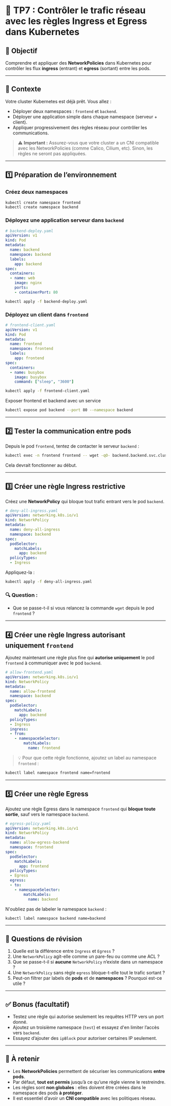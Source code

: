 # 🔐 TP7 : Contrôler le trafic réseau avec les règles Ingress et Egress dans Kubernetes

## 🎯 Objectif

Comprendre et appliquer des **NetworkPolicies** dans Kubernetes pour contrôler les flux **ingress** (entrant) et **egress** (sortant) entre les pods.

---

## 🧱 Contexte

Votre cluster Kubernetes est déjà prêt. Vous allez :

- Déployer deux namespaces : `frontend` et `backend`.
- Déployer une application simple dans chaque namespace (serveur + client).
- Appliquer progressivement des règles réseau pour contrôler les communications.

> ⚠️ **Important :** Assurez-vous que votre cluster a un CNI compatible avec les NetworkPolicies (comme Calico, Cilium, etc). Sinon, les règles ne seront pas appliquées.

---

## 1️⃣ Préparation de l’environnement

### Créez deux namespaces

```bash
kubectl create namespace frontend
kubectl create namespace backend
````

### Déployez une application serveur dans `backend`

```yaml
# backend-deploy.yaml
apiVersion: v1
kind: Pod
metadata:
  name: backend
  namespace: backend
  labels:
    app: backend
spec:
  containers:
  - name: web
    image: nginx
    ports:
    - containerPort: 80
```

```bash
kubectl apply -f backend-deploy.yaml
```

### Déployez un client dans `frontend`

```yaml
# frontend-client.yaml
apiVersion: v1
kind: Pod
metadata:
  name: frontend
  namespace: frontend
  labels:
    app: frontend
spec:
  containers:
  - name: busybox
    image: busybox
    command: ["sleep", "3600"]
```

```bash
kubectl apply -f frontend-client.yaml
```

Exposer frontend et backend avec un service

```bash
kubectl expose pod backend --port 80 --namespace backend
```

---

## 2️⃣ Tester la communication entre pods

Depuis le pod `frontend`, tentez de contacter le serveur `backend` :

```bash
kubectl exec -n frontend frontend -- wget -qO- backend.backend.svc.cluster.local
```

Cela devrait fonctionner au début.

---

## 3️⃣ Créer une règle Ingress restrictive

Créez une **NetworkPolicy** qui bloque tout trafic entrant vers le pod `backend`.

```yaml
# deny-all-ingress.yaml
apiVersion: networking.k8s.io/v1
kind: NetworkPolicy
metadata:
  name: deny-all-ingress
  namespace: backend
spec:
  podSelector:
    matchLabels:
      app: backend
  policyTypes:
  - Ingress
```

Appliquez-la :

```bash
kubectl apply -f deny-all-ingress.yaml
```

### 🔍 Question :

* Que se passe-t-il si vous relancez la commande `wget` depuis le pod `frontend` ?

---

## 4️⃣ Créer une règle Ingress autorisant uniquement `frontend`

Ajoutez maintenant une règle plus fine qui **autorise uniquement** le pod `frontend` à communiquer avec le pod `backend`.

```yaml
# allow-frontend.yaml
apiVersion: networking.k8s.io/v1
kind: NetworkPolicy
metadata:
  name: allow-frontend
  namespace: backend
spec:
  podSelector:
    matchLabels:
      app: backend
  policyTypes:
  - Ingress
  ingress:
  - from:
    - namespaceSelector:
        matchLabels:
          name: frontend
```

> 💡 Pour que cette règle fonctionne, ajoutez un label au namespace `frontend` :

```bash
kubectl label namespace frontend name=frontend
```

---

## 5️⃣ Créer une règle Egress

Ajoutez une règle Egress dans le namespace `frontend` qui **bloque toute sortie**, sauf vers le namespace `backend`.

```yaml
# egress-policy.yaml
apiVersion: networking.k8s.io/v1
kind: NetworkPolicy
metadata:
  name: allow-egress-backend
  namespace: frontend
spec:
  podSelector:
    matchLabels:
      app: frontend
  policyTypes:
  - Egress
  egress:
  - to:
    - namespaceSelector:
        matchLabels:
          name: backend
```

N'oubliez pas de labeler le namespace `backend` :

```bash
kubectl label namespace backend name=backend
```

---

## 📌 Questions de révision

1. Quelle est la différence entre `Ingress` et `Egress` ?
2. Une `NetworkPolicy` agit-elle comme un pare-feu ou comme une ACL ?
3. Que se passe-t-il si **aucune** `NetworkPolicy` n’existe dans un namespace ?
4. Une `NetworkPolicy` sans règle `egress` bloque-t-elle tout le trafic sortant ?
5. Peut-on filtrer par labels de **pods** et de **namespaces** ? Pourquoi est-ce utile ?

---

## ✅ Bonus (facultatif)

* Testez une règle qui autorise seulement les requêtes HTTP vers un port donné.
* Ajoutez un troisième namespace (`test`) et essayez d'en limiter l’accès vers `backend`.
* Essayez d’ajouter des `ipBlock` pour autoriser certaines IP seulement.

---

## 🧠 À retenir

* Les **NetworkPolicies** permettent de sécuriser les communications **entre pods**.
* Par défaut, **tout est permis** jusqu’à ce qu’une règle vienne le restreindre.
* Les règles sont **non globales** : elles doivent être créées dans le namespace des pods **à protéger**.
* Il est essentiel d’avoir un **CNI compatible** avec les politiques réseau.
